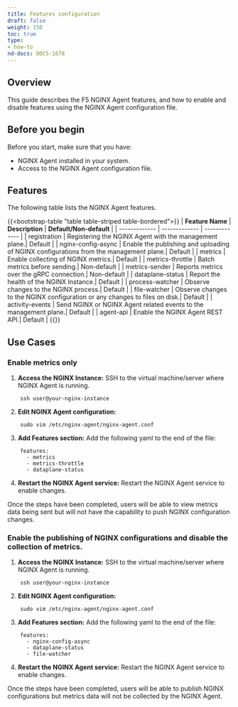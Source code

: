 ```yaml
---
title: Features configuration
draft: false
weight: 150
toc: true
type:
- how-to
nd-docs: DOCS-1678
---
```


## Overview

This guide describes the F5 NGINX Agent features, and how to enable and disable features using the NGINX Agent configuration file.

## Before you begin

Before you start, make sure that you have:

- NGINX Agent installed in your system.
- Access to the NGINX Agent configuration file.


## Features

The following table lists the NGINX Agent features.

{{<bootstrap-table "table table-striped table-bordered">}}
| **Feature Name**      | **Description**      | **Default/Non-default**      |
| ------------- | ------------- | ------------- |
| registration | Registering the NGINX Agent with the management plane.| Default |
| nginx-config-async | Enable the publishing and uploading of NGINX configurations from the management plane.| Default |
| metrics | Enable collecting of NGINX metrics.| Default |
| metrics-throttle | Batch metrics before sending.| Non-default |
| metrics-sender | Reports metrics over the gRPC connection.| Non-default |
| dataplane-status | Report the health of the NGINX Instance.| Default |
| process-watcher | Observe changes to the NGINX process.| Default |
| file-watcher | Observe changes to the NGINX configuration or any changes to files on disk.| Default |
| activity-events | Send NGINX or NGINX Agent related events to the management plane.| Default |
| agent-api | Enable the NGINX Agent REST API.| Default |
{{</bootstrap-table>}}

## Use Cases

### Enable metrics only
1. **Access the NGINX Instance:** SSH to the virtual machine/server where NGINX Agent is running.

```
    ssh user@your-nginx-instance
```

2. **Edit NGINX Agent configuration:**

```
    sudo vim /etc/nginx-agent/nginx-agent.conf
```

3. **Add Features section:** Add the following yaml to the end of the file:

```
    features:
      - metrics
      - metrics-throttle
      - dataplane-status
```

4. **Restart the NGINX Agent service:** Restart the NGINX Agent service to enable changes.

Once the steps have been completed, users will be able to view metrics data being sent but will not have the capability to push NGINX configuration changes.

### Enable the publishing of NGINX configurations and disable the collection of metrics.
1. **Access the NGINX Instance:** SSH to the virtual machine/server where NGINX Agent is running.

```
    ssh user@your-nginx-instance
```

2. **Edit NGINX Agent configuration:**

```
    sudo vim /etc/nginx-agent/nginx-agent.conf
```

3. **Add Features section:** Add the following yaml to the end of the file:

```
    features:
      - nginx-config-async
      - dataplane-status
      - file-watcher
```

4. **Restart the NGINX Agent service:** Restart the NGINX Agent service to enable changes.

Once the steps have been completed, users will be able to publish NGINX configurations but metrics data will not be collected by the NGINX Agent.

